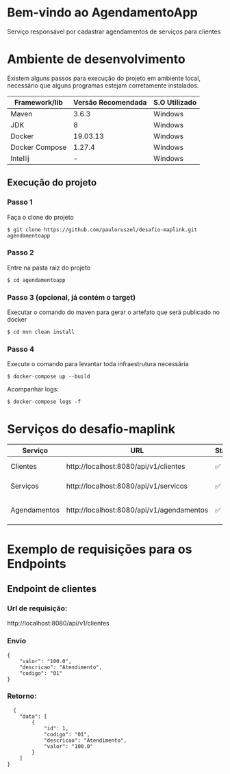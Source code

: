 # Bem-vindo ao AgendamentoApp
Serviço responsável por cadastrar agendamentos de serviços para clientes

# Ambiente de desenvolvimento
Existem alguns passos para execução do projeto em ambiente local, necessário que alguns programas estejam corretamente instalados.

Framework/lib	| Versão Recomendada | S.O Utilizado
--- | --- | ---
Maven	| 3.6.3	| Windows
JDK	| 8	| Windows
Docker	| 19.03.13 | Windows
Docker Compose |	1.27.4	| Windows
Intellij	| -	| Windows

## Execução do projeto
### Passo 1
Faça o clone do projeto
```shell script
$ git clone https://github.com/pauloruszel/desafio-maplink.git agendamentoapp
```
### Passo 2
Entre na pasta raiz do projeto

```shell script
$ cd agendamentoapp
```
### Passo 3 (opcional, já contém o target)
Executar o comando do maven para gerar o artefato que será publicado no docker
```shell script
$ cd mvn clean install
```
### Passo 4
Execute o comando para levantar toda infraestrutura necessária

```shell script
$ docker-compose up --build
```
Acompanhar logs:
```shell script
$ docker-compose logs -f
```

# Serviços do desafio-maplink

Serviço	| URL	| Status | Descrição
--- | --- | --- | ---
Clientes	| http://localhost:8080/api/v1/clientes	| ✅	| Endpoint de cliente
Serviços	| http://localhost:8080/api/v1/servicos	| ✅	| Endpoint de serviço
Agendamentos	| http://localhost:8080/api/v1/agendamentos	| ✅	| Endpoint para agendamento

# Exemplo de requisições para os Endpoints
## Endpoint de clientes
### Url de requisição:

http://localhost:8080/api/v1/clientes
### Envio
```shell script
{
    "valor": "100.0",
    "descricao": "Atendimento",
    "codigo": "01"
}
```
### Retorno:
```shell script
  {
    "data": [
        {
            "id": 1,
            "codigo": "01",
            "descricao": "Atendimento",
            "valor": "100.0"
        }
    ]
}
```
